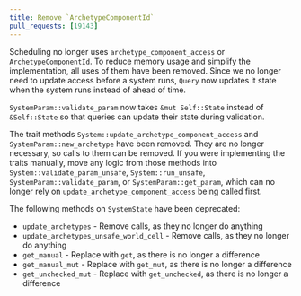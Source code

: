```yaml
---
title: Remove `ArchetypeComponentId`
pull_requests: [19143]
---
```


Scheduling no longer uses `archetype_component_access` or `ArchetypeComponentId`.
To reduce memory usage and simplify the implementation, all uses of them have been removed.
Since we no longer need to update access before a system runs, `Query` now updates it state when the system runs instead of ahead of time.

`SystemParam::validate_param` now takes `&mut Self::State` instead of `&Self::State` so that queries can update their state during validation.

The trait methods `System::update_archetype_component_access` and `SystemParam::new_archetype` have been removed.
They are no longer necessary, so calls to them can be removed.
If you were implementing the traits manually, move any logic from those methods into `System::validate_param_unsafe`, `System::run_unsafe`, `SystemParam::validate_param`, or `SystemParam::get_param`, which can no longer rely on `update_archetype_component_access` being called first.

The following methods on `SystemState` have been deprecated:

* `update_archetypes` - Remove calls, as they no longer do anything
* `update_archetypes_unsafe_world_cell` - Remove calls, as they no longer do anything
* `get_manual` - Replace with `get`, as there is no longer a difference
* `get_manual_mut` - Replace with `get_mut`, as there is no longer a difference
* `get_unchecked_mut` - Replace with `get_unchecked`, as there is no longer a difference
